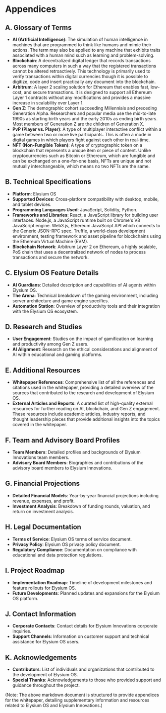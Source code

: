 # Appendices

## A. Glossary of Terms

- **AI (Artificial Intelligence)**: The simulation of human intelligence in machines that are programmed to think like humans and mimic their actions. The term may also be applied to any machine that exhibits traits associated with a human mind such as learning and problem-solving.
- **Blockchain**: A decentralized digital ledger that records transactions across many computers in such a way that the registered transactions cannot be altered retroactively. This technology is primarily used to verify transactions within digital currencies though it is possible to digitize, code and insert practically any document into the blockchain.
- **Arbitrum**: A layer 2 scaling solution for Ethereum that enables fast, low-cost, and secure transactions. It is designed to support all Ethereum Layer 1 contracts without any modifications and provides a massive increase in scalability over Layer 1.
- **Gen Z**: The demographic cohort succeeding Millennials and preceding Generation Alpha. Researchers and popular media use the mid-to-late 1990s as starting birth years and the early 2010s as ending birth years. Most members of Generation Z are the children of Generation X.
- **PvP (Player vs. Player)**: A type of multiplayer interactive conflict within a game between two or more live participants. This is often a mode in digital games in which players fight against each other in real-time.
- **NFT (Non-Fungible Token)**: A type of cryptographic token on a blockchain that represents a unique item or piece of content. Unlike cryptocurrencies such as Bitcoin or Ethereum, which are fungible and can be exchanged on a one-for-one basis, NFTs are unique and not mutually interchangeable, which means no two NFTs are the same.

## B. Technical Specifications

- **Platform**: Elysium OS
- **Supported Devices**: Cross-platform compatibility with desktop, mobile, and tablet devices.
- **Programming Languages Used**: JavaScript, Solidity, Python.
- **Frameworks and Libraries**: React, a JavaScript library for building user interfaces. Node.js, a JavaScript runtime built on Chrome's V8 JavaScript engine. Web3.js, Ethereum JavaScript API which connects to the Generic JSON-RPC spec. Truffle, a world-class development environment, testing framework and asset pipeline for blockchains using the Ethereum Virtual Machine (EVM).
- **Blockchain Network**: Arbitrum Layer 2 on Ethereum, a highly scalable, PoS chain that uses a decentralized network of nodes to process transactions and secure the network.

## C. Elysium OS Feature Details

- **AI Guardians**: Detailed description and capabilities of AI agents within Elysium OS.
- **The Arena**: Technical breakdown of the gaming environment, including server architecture and game engine specifics.
- **Automation Station**: Overview of productivity tools and their integration with the Elysium OS ecosystem.

## D. Research and Studies

- **User Engagement**: Studies on the impact of gamification on learning and productivity among Gen Z users.
- **AI Alignment**: Research on the ethical considerations and alignment of AI within educational and gaming platforms.

## E. Additional Resources

- **Whitepaper References**: Comprehensive list of all the references and citations used in the whitepaper, providing a detailed overview of the sources that contributed to the research and development of Elysium OS.
- **External Articles and Reports**: A curated list of high-quality external resources for further reading on AI, blockchain, and Gen Z engagement. These resources include academic articles, industry reports, and thought leadership pieces that provide additional insights into the topics covered in the whitepaper.

## F. Team and Advisory Board Profiles

- **Team Members**: Detailed profiles and backgrounds of Elysium Innovations team members.
- **Advisory Board Members**: Biographies and contributions of the advisory board members to Elysium Innovations.

## G. Financial Projections

- **Detailed Financial Models**: Year-by-year financial projections including revenue, expenses, and profit.
- **Investment Analysis**: Breakdown of funding rounds, valuation, and return on investment analysis.

## H. Legal Documentation

- **Terms of Service**: Elysium OS terms of service document.
- **Privacy Policy**: Elysium OS privacy policy document.
- **Regulatory Compliance**: Documentation on compliance with educational and data protection regulations.

## I. Project Roadmap

- **Implementation Roadmap**: Timeline of development milestones and feature rollouts for Elysium OS.
- **Future Developments**: Planned updates and expansions for the Elysium OS platform.

## J. Contact Information

- **Corporate Contacts**: Contact details for Elysium Innovations corporate inquiries.
- **Support Channels**: Information on customer support and technical assistance for Elysium OS users.

## K. Acknowledgements

- **Contributors**: List of individuals and organizations that contributed to the development of Elysium OS.
- **Special Thanks**: Acknowledgements to those who provided support and guidance throughout the project.

(Note: The above markdown document is structured to provide appendices for the whitepaper, detailing supplementary information and resources related to Elysium OS and Elysium Innovations.)